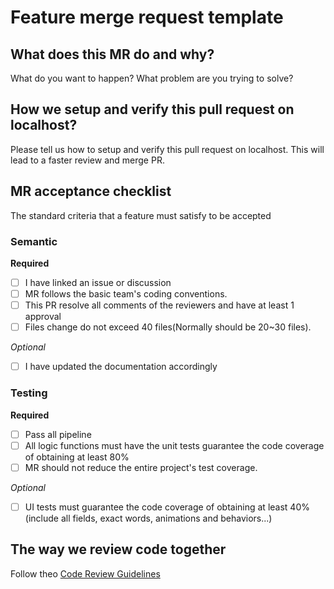 # Feature merge request template

## What does this MR do and why?

What do you want to happen? What problem are you trying to solve?

## How we setup and verify this pull request on localhost?

Please tell us how to setup and verify this pull request on localhost. This will lead to a faster review and merge PR.

## MR acceptance checklist

The standard criteria that a feature must satisfy to be accepted

### Semantic

**Required**

- [ ] I have linked an issue or discussion
- [ ] MR follows the basic team's coding conventions.
- [ ] This PR resolve all comments of the reviewers and have at least 1 approval
- [ ] Files change do not exceed 40 files(Normally should be 20~30 files).

_Optional_

- [ ] I have updated the documentation accordingly

### Testing

**Required**

- [ ] Pass all pipeline
- [ ] All logic functions must have the unit tests guarantee the code coverage of obtaining at least 80%
- [ ] MR should not reduce the entire project's test coverage.

_Optional_

- [ ] UI tests must guarantee the code coverage of obtaining at least 40%(include all fields, exact words, animations and behaviors...)

## The way we review code together

Follow theo [Code Review Guidelines](https://www.pluralsight.com/blog/software-development/code-review-checklist)
